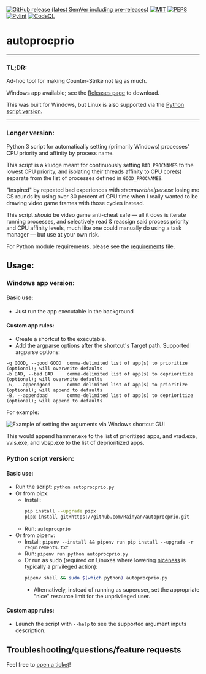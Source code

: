 [![GitHub release (latest SemVer including pre-releases)](https://img.shields.io/github/v/release/Rainyan/autoprocprio?include_prereleases)](https://github.com/Rainyan/autoprocprio/releases)
[![MIT](https://img.shields.io/github/license/Rainyan/autoprocprio)](LICENSE)
[![PEP8](https://img.shields.io/badge/code%20style-pep8-orange.svg)](https://www.python.org/dev/peps/pep-0008/)
[![Pylint](https://github.com/Rainyan/autoprocprio/actions/workflows/pycodestyle.yml/badge.svg)](https://github.com/Rainyan/autoprocprio/actions/workflows/pycodestyle.yml)
[![CodeQL](https://github.com/Rainyan/autoprocprio/actions/workflows/codeql.yml/badge.svg)](https://github.com/Rainyan/autoprocprio/actions/workflows/codeql.yml)

# autoprocprio

<hr>

### TL;DR:

Ad-hoc tool for making Counter-Strike not lag as much.

Windows app available; see the [Releases page](https://github.com/Rainyan/autoprocprio/releases) to download.

This was built for Windows, but Linux is also supported via the [Python script version](#python-script-version).

<hr>

### Longer version:

Python 3 script for automatically setting (primarily Windows) processes' CPU priority and affinity by process name.

This script is a kludge meant for continuously setting `BAD_PROCNAMES` to
the lowest CPU priority, and isolating their threads affinity to CPU core(s)
separate from the list of processes defined in `GOOD_PROCNAMES`.

"Inspired" by repeated bad experiences with *steamwebhelper.exe* losing me
CS rounds by using over 30 percent of CPU time when I really wanted to be
drawing video game frames with those cycles instead.

This script *should* be video game anti-cheat safe — all it does is iterate
running processes, and selectively read & reassign said process priority and
CPU affinity levels, much like one could manually do using a task manager — but use at your own risk.

For Python module requirements, please see the [requirements](requirements.txt) file.

## Usage:
### Windows app version:
#### Basic use:
  - Just run the app executable in the background
#### Custom app rules:
  - Create a shortcut to the executable.
  - Add the argparse options after the shortcut's Target path. Supported argparse options:
  ```
  -g GOOD, --good GOOD  comma-delimited list of app(s) to prioritize (optional); will overwrite defaults
  -b BAD, --bad BAD     comma-delimited list of app(s) to deprioritize (optional); will overwrite defaults
  -G, --appendgood      comma-delimited list of app(s) to prioritize (optional); will append to defaults
  -B, --appendbad       comma-delimited list of app(s) to deprioritize (optional); will append to defaults
  ```

For example:

![Example of setting the arguments via Windows shortcut GUI](https://user-images.githubusercontent.com/6595066/199398710-c4fd829b-11f4-43e6-aadc-a80244620f76.png)

This would append hammer.exe to the list of prioritized apps, and vrad.exe, vvis.exe, and vbsp.exe to the list of deprioritized apps.

### Python script version:
#### Basic use:
  - Run the script: `python autoprocprio.py`
  - Or from pipx:
    - Install:
        ```bash
        pip install --upgrade pipx
        pipx install git+https://github.com/Rainyan/autoprocprio.git
        ```
    - Run: `autoprocprio`
  - Or from pipenv:
    - Install: `pipenv --install && pipenv run pip install --upgrade -r requirements.txt`
    - Run: `pipenv run python autoprocprio.py`
    - Or run as sudo (required on Linuxes where lowering [niceness](https://man7.org/linux/man-pages/man2/nice.2.html) is typically a privileged action):
        ```bash
        pipenv shell && sudo $(which python) autoprocprio.py
        ```
      - Alternatively, instead of running as superuser, set the appropriate "nice" resource limit for the unprivileged user.
 #### Custom app rules:
  - Launch the script with `--help` to see the supported argument inputs description.

## Troubleshooting/questions/feature requests
Feel free to [open a ticket](https://github.com/Rainyan/autoprocprio/issues)!
